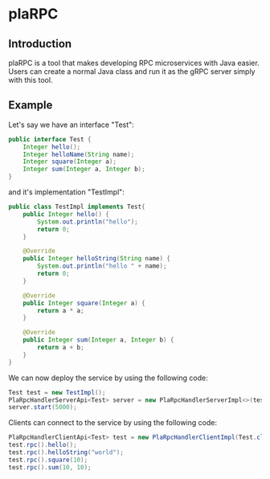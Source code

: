 # plaRPC

## Introduction

plaRPC is a tool that makes developing RPC microservices with Java easier. Users can create a normal Java class and run it as the gRPC server simply with this tool.

## Example

Let's say we have an interface "Test":
```Java
public interface Test {
    Integer hello();
    Integer helloName(String name);
    Integer square(Integer a);
    Integer sum(Integer a, Integer b);
}
```
and it's implementation "TestImpl":
```Java
public class TestImpl implements Test{
    public Integer hello() {
        System.out.println("hello");
        return 0;
    }

    @Override
    public Integer helloString(String name) {
        System.out.println("hello " + name);
        return 0;
    }

    @Override
    public Integer square(Integer a) {
        return a * a;
    }

    @Override
    public Integer sum(Integer a, Integer b) {
        return a + b;
    }
}
```

We can now deploy the service by using the following code:
```Java
Test test = new TestImpl();
PlaRpcHandlerServerApi<Test> server = new PlaRpcHandlerServerImpl<>(test);
server.start(5000);
```

Clients can connect to the service by using the following code:
```Java
PlaRpcHandlerClientApi<Test> test = new PlaRpcHandlerClientImpl(Test.class);
test.rpc().hello();
test.rpc().helloString("world");
test.rpc().square(10);
test.rpc().sum(10, 10);
```

